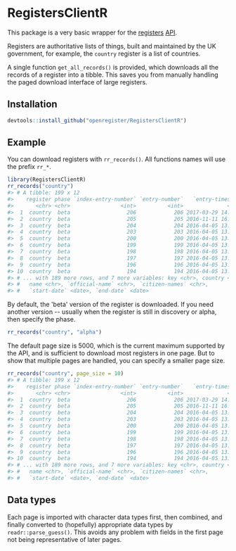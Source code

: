 RegistersClientR
================

This package is a very basic wrapper for the [registers](https://registers.cloudapps.digital/) [API](https://registers-docs.cloudapps.digital/#api-documentation-for-registers).

Registers are authoritative lists of things, built and maintained by the UK government, for example, the `country` register is a list of countries.

A single function `get_all_records()` is provided, which downloads all the records of a register into a tibble. This saves you from manually handling the paged download interface of large registers.

Installation
------------

``` r
devtools::install_github("openregister/RegistersClientR")
```

Example
-------

You can download registers with `rr_records()`. All functions names will use the prefix `rr_*`.

``` r
library(RegistersClientR)
rr_records("country")
#> # A tibble: 199 x 12
#>    register phase `index-entry-number` `entry-number`   `entry-timestamp`
#>       <chr> <chr>                <int>          <int>              <dttm>
#>  1  country  beta                  206            206 2017-03-29 14:22:30
#>  2  country  beta                  205            205 2016-11-11 16:25:07
#>  3  country  beta                  204            204 2016-04-05 13:23:05
#>  4  country  beta                  203            203 2016-04-05 13:23:05
#>  5  country  beta                  200            200 2016-04-05 13:23:05
#>  6  country  beta                  199            199 2016-04-05 13:23:05
#>  7  country  beta                  198            198 2016-04-05 13:23:05
#>  8  country  beta                  197            197 2016-04-05 13:23:05
#>  9  country  beta                  196            196 2016-04-05 13:23:05
#> 10  country  beta                  194            194 2016-04-05 13:23:05
#> # ... with 189 more rows, and 7 more variables: key <chr>, country <chr>,
#> #   name <chr>, `official-name` <chr>, `citizen-names` <chr>,
#> #   `start-date` <date>, `end-date` <date>
```

By default, the 'beta' version of the register is downloaded. If you need another version -- usually when the register is still in discovery or alpha, then specify the phase.

``` r
rr_records("country", "alpha")
```

The default page size is 5000, which is the current maximum supported by the API, and is sufficient to download most registers in one page. But to show that multiple pages are handled, you can specify a smaller page size.

``` r
rr_records("country", page_size = 10)
#> # A tibble: 199 x 12
#>    register phase `index-entry-number` `entry-number`   `entry-timestamp`
#>       <chr> <chr>                <int>          <int>              <dttm>
#>  1  country  beta                  206            206 2017-03-29 14:22:30
#>  2  country  beta                  205            205 2016-11-11 16:25:07
#>  3  country  beta                  204            204 2016-04-05 13:23:05
#>  4  country  beta                  203            203 2016-04-05 13:23:05
#>  5  country  beta                  200            200 2016-04-05 13:23:05
#>  6  country  beta                  199            199 2016-04-05 13:23:05
#>  7  country  beta                  198            198 2016-04-05 13:23:05
#>  8  country  beta                  197            197 2016-04-05 13:23:05
#>  9  country  beta                  196            196 2016-04-05 13:23:05
#> 10  country  beta                  194            194 2016-04-05 13:23:05
#> # ... with 189 more rows, and 7 more variables: key <chr>, country <chr>,
#> #   name <chr>, `official-name` <chr>, `citizen-names` <chr>,
#> #   `start-date` <date>, `end-date` <date>
```

Data types
----------

Each page is imported with character data types first, then combined, and finally converted to (hopefully) appropriate data types by `readr::parse_guess()`. This avoids any problem with fields in the first page not being representative of later pages.
